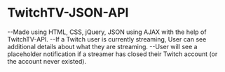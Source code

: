 # TwitchTV-JSON-API

--Made using HTML, CSS, jQuery, JSON using AJAX with the help of TwitchTV-API.
--If a Twitch user is currently streaming, User can see additional details about what they are streaming.
--User will see a placeholder notification if a streamer has closed their Twitch account (or the account never existed).